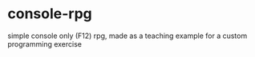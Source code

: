 # console-rpg
simple console only (F12) rpg,
made as a teaching example for a custom programming exercise
